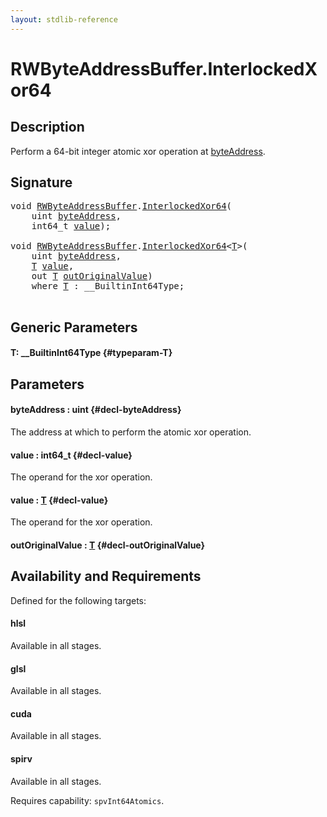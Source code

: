 ```yaml
---
layout: stdlib-reference
---
```


# RWByteAddressBuffer\.InterlockedXor64

## Description

Perform a 64-bit integer atomic xor operation at <span class='code'><a href="/stdlib-reference/types/rwbyteaddressbuffer-0126d/interlockedxor64-0b#decl-byteAddress" class="code_param">byteAddress</a></span>.



## Signature 

<pre>
<span class="code_keyword">void</span> <a href="/stdlib-reference/types/rwbyteaddressbuffer-0126d/index" class="code_type">RWByteAddressBuffer</a>.<a href="/stdlib-reference/types/rwbyteaddressbuffer-0126d/interlockedxor64-0b">InterlockedXor64</a>(
    <span class="code_keyword">uint</span> <a href="/stdlib-reference/types/rwbyteaddressbuffer-0126d/interlockedxor64-0b#decl-byteAddress" class="code_param">byteAddress</a>,
    int64_t <a href="/stdlib-reference/types/rwbyteaddressbuffer-0126d/interlockedxor64-0b#decl-value" class="code_param">value</a>);

<span class="code_keyword">void</span> <a href="/stdlib-reference/types/rwbyteaddressbuffer-0126d/index" class="code_type">RWByteAddressBuffer</a>.<a href="/stdlib-reference/types/rwbyteaddressbuffer-0126d/interlockedxor64-0b">InterlockedXor64</a>&lt;<a href="/stdlib-reference/types/rwbyteaddressbuffer-0126d/interlockedxor64-0b#typeparam-T" class="code_type">T</a>&gt;(
    <span class="code_keyword">uint</span> <a href="/stdlib-reference/types/rwbyteaddressbuffer-0126d/interlockedxor64-0b#decl-byteAddress" class="code_param">byteAddress</a>,
    <a href="/stdlib-reference/types/rwbyteaddressbuffer-0126d/interlockedxor64-0b#typeparam-T" class="code_type">T</a> <a href="/stdlib-reference/types/rwbyteaddressbuffer-0126d/interlockedxor64-0b#decl-value" class="code_param">value</a>,
    <span class="code_keyword">out</span> <a href="/stdlib-reference/types/rwbyteaddressbuffer-0126d/interlockedxor64-0b#typeparam-T" class="code_type">T</a> <a href="/stdlib-reference/types/rwbyteaddressbuffer-0126d/interlockedxor64-0b#decl-outOriginalValue" class="code_param">outOriginalValue</a>)
    <span class='code_keyword'>where</span> <a href="/stdlib-reference/types/rwbyteaddressbuffer-0126d/interlockedxor64-0b#typeparam-T" class="code_type">T</a> : __BuiltinInt64Type;

</pre>

## Generic Parameters

#### T: \_\_BuiltinInt64Type {#typeparam-T}

## Parameters

#### byteAddress  : uint {#decl-byteAddress}
The address at which to perform the atomic xor operation.

#### value  : int64\_t {#decl-value}
The operand for the xor operation.

#### value  : [T](/stdlib-reference/types/rwbyteaddressbuffer-0126d/interlockedxor64-0b#typeparam-T) {#decl-value}
The operand for the xor operation.

#### outOriginalValue  : [T](/stdlib-reference/types/rwbyteaddressbuffer-0126d/interlockedxor64-0b#typeparam-T) {#decl-outOriginalValue}

## Availability and Requirements

Defined for the following targets:

#### hlsl
Available in all stages.

#### glsl
Available in all stages.

#### cuda
Available in all stages.

#### spirv
Available in all stages.

Requires capability: `spvInt64Atomics`.


